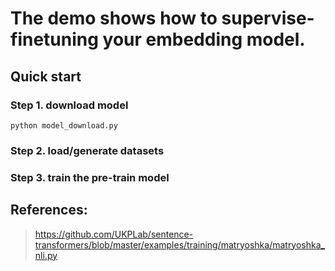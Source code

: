 # The demo shows how to supervise-finetuning your embedding model.

## Quick start
### Step 1. download model
```shell
python model_download.py
```
### Step 2. load/generate datasets
### Step 3. train the pre-train model

## References:
> https://github.com/UKPLab/sentence-transformers/blob/master/examples/training/matryoshka/matryoshka_nli.py
